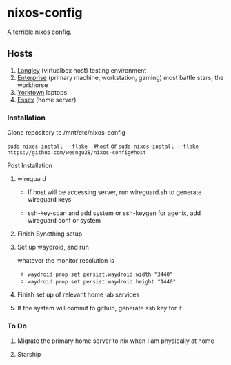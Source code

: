 # nixos-config

A terrible nixos config.

## Hosts

1. [Langley](https://en.wikipedia.org/wiki/USS_Langley_(CV-1)) (virtualbox host)
  testing environment
3. [Enterprise](https://en.wikipedia.org/wiki/USS_Enterprise_(CV-6)) (primary machine, workstation, gaming)
  most battle stars, the workhorse
4. [Yorktown](https://en.wikipedia.org/wiki/USS_Yorktown_(CV-5))
   laptops
6. [Essex](https://en.wikipedia.org/wiki/USS_Essex_(CV-9)) (home server)

### Installation

Clone repository to /mnt/etc/nixos-config

`sudo nixos-install --flake .#host` or `sudo nixos-install --flake  https://github.com/wesngu28/nixos-config#host`

Post Installation

1. wireguard

    - If host will be accessing server, run wireguard.sh to generate wireguard keys

    - ssh-key-scan and add system or ssh-keygen for agenix, add wireguard conf or system

2. Finish Syncthing setup

3. Set up waydroid, and run

    whatever the monitor resolution is
    - `waydroid prop set persist.waydroid.width "3440"`
    - `waydroid prop set persist.waydroid.height "1440"`

4. Finish set up of relevant home lab services

5. If the system will commit to github, generate ssh key for it

### To Do

1. Migrate the primary home server to nix when I am physically at home

2. Starship